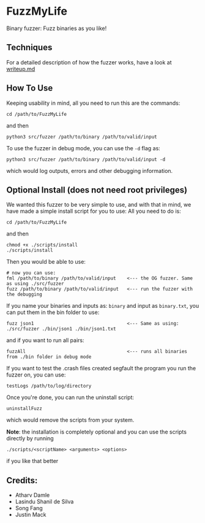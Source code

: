 # FuzzMyLife
Binary fuzzer: Fuzz binaries as you like!

## Techniques
For a detailed description of how the fuzzer works, have a look at [writeup.md](https://github.com/AD9000/FuzzMyLife/blob/master/writeup.md)

## How To Use
Keeping usability in mind, all you need to run this are the commands:

```
cd /path/to/FuzzMyLife
```
and then
```
python3 src/fuzzer /path/to/binary /path/to/valid/input 
```

To use the fuzzer in debug mode, you can use the `-d` flag as:
```
python3 src/fuzzer /path/to/binary /path/to/valid/input -d
```
which would log outputs, errors and other debugging information.

## Optional Install (does not need root privileges)
We wanted this fuzzer to be very simple to use, and with that in mind, we have made a simple install script for you to use:
All you need to do is:

```
cd /path/to/FuzzMyLife
```
and then
```
chmod +x ./scripts/install
./scripts/install
```

Then you would be able to use:
```
# now you can use:
fml /path/to/binary /path/to/valid/input    <--- the OG fuzzer. Same as using ./src/fuzzer
fuzz /path/to/binary /path/to/valid/input   <--- run the fuzzer with the debugging
```

If you name your binaries and inputs as: `binary` and input as `binary.txt`,
you can put them in the bin folder to use:
```
fuzz json1                                  <--- Same as using: ./src/fuzzer ./bin/json1 ./bin/json1.txt
```
and if you want to run all pairs:
```
fuzzAll                                     <--- runs all binaries from ./bin folder in debug mode
```

If you want to test the .crash files created segfault the program you run the fuzzer on, you can use:
```
testLogs /path/to/log/directory
```

Once you're done, you can run the uninstall script:
```
uninstallFuzz
```
which would remove the scripts from your system.

**Note**: the installation is completely optional and you can use the scripts directly by running
```
./scripts/<scriptName> <arguments> <options>
```
if you like that better


## Credits:
- Atharv Damle
- Lasindu Shanil de Silva
- Song Fang
- Justin Mack
